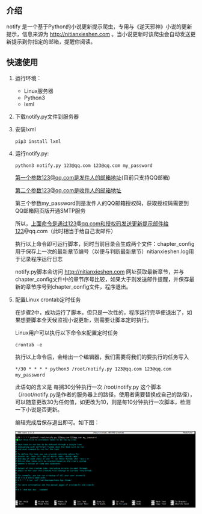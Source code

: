 ## 介绍

notify 是一个基于Python的小说更新提示爬虫，专用与《逆天邪神》小说的更新提示，信息来源为 http://nitianxieshen.com 。当小说更新时该爬虫会自动发送更新提示到你指定的邮箱，提醒你阅读。

##  快速使用

1. 运行环境：
   - Linux服务器
   - Python3
   - lxml

1. 下载notify.py文件到服务器

2. 安装lxml

   ```shell
   pip3 install lxml
   ```

3. 运行notify.py: 

   ```shell
   python3 notify.py 123@qq.com 123@qq.com my_password
   ```

   第一个参数123@qq.com是发件人的邮箱地址(目前只支持QQ邮箱)

   第二个参数123@qq.com是收件人的邮箱地址

   第三个参数my_password则是发件人的QQ邮箱授权码，获取授权码需要到QQ邮箱网页版开通SMTP服务

   所以，上面命令是通过123@qq.com和授权码发送更新提示邮件给123@qq.com（此时相当于给自己发邮件）

   执行以上命令即可运行脚本，同时当前目录会生成两个文件：chapter_config用于保存上一次的最新章节编号（以便与判断最新章节）nitianxieshen.log用于记录程序运行日志

   notify.py脚本会访问 http://nitianxieshen.com 网址获取最新章节，并与chapter_config文件中的章节序号比较，如果大于则发送邮件提醒，并保存最新的章节序号到chapter_config文件，程序退出。

3. 配置Linux crontab定时任务

   在步骤2中，成功运行了脚本，但只是一次性的，程序运行完毕便退出了，如果想要脚本全天候监视小说更新，则需要让脚本定时执行。

   Linux用户可以执行以下命令来配置定时任务

   ```shell
   crontab -e
   ```

   执行以上命令后，会给出一个编辑器，我们需要将我们的要执行的任务写入

   ```
   */30 * * * * python3 /root/notify.py 123@qq.com 123@qq.com my_password
   ```

   此语句的含义是 每搁30分钟执行一次 /root/notify.py 这个脚本（/root/notify.py是作者的服务器上的路径，使用者需要替换成自己的路径），可以随意更改30为任何值，如更改为10，则是每10分钟执行一次脚本，检测一下小说是否更新。

   编辑完成后保存退出即可。如下图：

   ![crotab](img\crontab.png)
